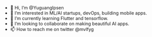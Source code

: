 - 👋 Hi, I’m @YuguangIpsen
- 👀 I’m interested in ML/AI startups, devOps, building mobile apps.
- 🌱 I’m currently learning Flutter and tensorflow.
- 💞️ I’m looking to collaborate on making beautiful AI apps.
- 📫 How to reach me on twitter @mvlfyg

<!---
YuguangIpsen/YuguangIpsen is a ✨ special ✨ repository because its `README.md` (this file) appears on your GitHub profile.
You can click the Preview link to take a look at your changes.
--->
